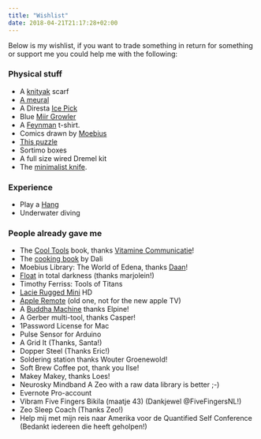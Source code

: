 ```yaml
---
title: "Wishlist"
date: 2018-04-21T21:17:28+02:00
---
```


Below is my wishlist, if you want to trade something in return for something or support me you could help me with the following:

### Physical stuff

*   A [knityak](https://knityak.com/) scarf
*   [A meural](https://meural.com)
*   A Diresta [Ice Pick](http://shop.jimmydiresta.com/ice-pick/)
*   Blue [Miir Growler](https://www.miir.com/products/the-growler?variant=27677677825)
*   A [Feynman](https://teespring.com/new-feynman?tsmac=store&tsmic=fermats-library#pid=228&cid=5923&sid=front) t-shirt.
*   Comics drawn by [Moebius](http://nl.wikipedia.org/wiki/Jean_Giraud)
*   [This puzzle](https://puzzle.lamingtondrive.com/)
*   Sortimo boxes
*   A full size wired Dremel kit
*   The [minimalist knife](https://grovemade.com/journal/minimalist-knife/).

### Experience

*   Play a [Hang](http://en.wikipedia.org/wiki/Hang_(instrument))
*   Underwater diving

### People already gave me

*   The [Cool Tools](https://www.bol.com/nl/p/cool-tools/9200000020982860/) book, thanks [Vitamine Communicatie](https://www.vitaminecommunicatie.nl/)!
*   The [cooking book](https://www.taschen.com/pages/en/catalogue/art/all/04639/facts.dali_les_diners_de_gala.htm?gclid=Cj0KEQjwg8i_BRCT9dHt5ZSGi90BEiQAItdjpMqOS3gORWwVrFL8DHsHtD0IkavXJryJbxaRuclqvKYaAnVa8P8HAQ) by Dali
*   Moebius Library: The World of Edena, thanks [Daan](https://www.linkedin.com/in/daanbuse?ppe=1)!
*   [Float](http://en.wikipedia.org/wiki/Isolation_tank) in total darkness (thanks marjolein!)
*   Timothy Ferriss: Tools of Titans
*   [Lacie Rugged Mini](http://www.lacie.com/us/products/product.htm?id=10564) HD
*   [Apple Remote](http://www.apple.com/nl/shop/product/MM4T2ZM/A/apple-remote) (old one, not for the new apple TV)
*   A [Buddha Machine](http://cargorecordsdirect.co.uk/collections/fm3-buddha-machines) thanks Elpine!
*   A Gerber multi-tool, thanks Casper!
*   1Password License for Mac
*   Pulse Sensor for Arduino
*   A Grid It (Thanks, Santa!)
*   Dopper Steel (Thanks Eric!)
*   Soldering station thanks Wouter Groenewold!
*   Soft Brew Coffee pot, thank you Ilse!
*   Makey Makey, thanks Loes!
*   Neurosky Mindband A Zeo with a raw data library is better ;-)
*   Evernote Pro-account
*   Vibram Five Fingers Bikila (maatje 43) (Dankjewel @FiveFingersNL!)
*   Zeo Sleep Coach (Thanks Zeo!)
*   Help mij met mijn reis naar Amerika voor de Quantified Self Conference (Bedankt iedereen die heeft geholpen!)